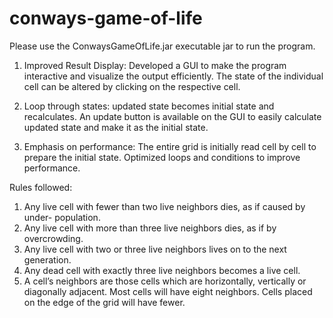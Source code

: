 # conways-game-of-life
Please use the ConwaysGameOfLife.jar executable jar to run the program.

1) Improved Result Display:
		Developed a GUI to make the program interactive and visualize the output efficiently. 
		The state of the individual cell can be altered by clicking on the respective cell.
		
2) Loop through states: updated state becomes initial state and recalculates.
		An update button is available on the GUI to easily calculate updated state and make it as the initial state.
		
3) Emphasis on performance:
		The entire grid is initially read cell by cell to prepare the initial state.
		Optimized loops and conditions to improve performance.

Rules followed:

1. Any live cell with fewer than two live neighbors dies, as if caused by under-
population.
2. Any live cell with more than three live neighbors dies, as if by overcrowding.
3. Any live cell with two or three live neighbors lives on to the next generation.
4. Any dead cell with exactly three live neighbors becomes a live cell.
5. A cell’s neighbors are those cells which are horizontally, vertically or
diagonally adjacent. Most cells will have eight neighbors. Cells placed on the
edge of the grid will have fewer.
